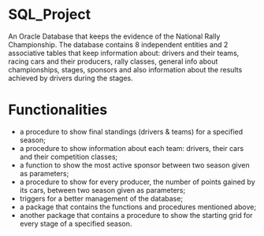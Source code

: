 # SQL_Project
An Oracle Database that keeps the evidence of the National Rally Championship. The database contains 8 independent entities and 2 associative tables that keep information about: drivers and their teams, racing cars and their producers, rally classes, general info about championships, stages, sponsors and also information about the results achieved by drivers during the stages.

# Functionalities
- a procedure to show final standings (drivers & teams) for a specified season;
- a procedure to show information about each team: drivers, their cars and their competition classes;
- a function to show the most active sponsor between two season given as parameters;
- a procedure to show for every producer, the number of points gained by its cars, between two season given as parameters;
- triggers for a better management of the database;
- a package that contains the functions and procedures mentioned above;
- another package that contains a procedure to show the starting grid for every stage of a specified season.
